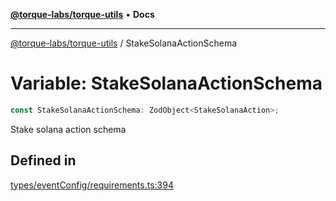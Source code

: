 [**@torque-labs/torque-utils**](../README.md) • **Docs**

***

[@torque-labs/torque-utils](../README.md) / StakeSolanaActionSchema

# Variable: StakeSolanaActionSchema

```ts
const StakeSolanaActionSchema: ZodObject<StakeSolanaAction>;
```

Stake solana action schema

## Defined in

[types/eventConfig/requirements.ts:394](https://github.com/torque-labs/torque-utils/blob/3bd29ca22f900f1cf2686f7f240bf82e15337207/types/eventConfig/requirements.ts#L394)
